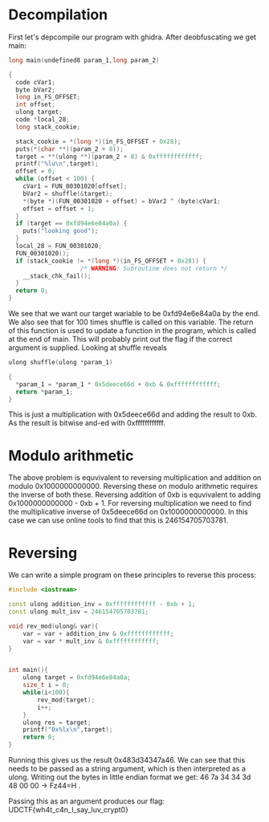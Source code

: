 # Decompilation

First let's depcompile our program with ghidra. After deobfuscating we get main:

```c
long main(undefined8 param_1,long param_2)

{
  code cVar1;
  byte bVar2;
  long in_FS_OFFSET;
  int offset;
  ulong target;
  code *local_28;
  long stack_cookie;

  stack_cookie = *(long *)(in_FS_OFFSET + 0x28);
  puts(*(char **)(param_2 + 8));
  target = **(ulong **)(param_2 + 8) & 0xffffffffffff;
  printf("%lu\n",target);
  offset = 0;
  while (offset < 100) {
    cVar1 = FUN_00301020[offset];
    bVar2 = shuffle(&target);
    *(byte *)(FUN_00301020 + offset) = bVar2 ^ (byte)cVar1;
    offset = offset + 1;
  }
  if (target == 0xfd94e6e84a0a) {
    puts("looking good");
  }
  local_28 = FUN_00301020;
  FUN_00301020();
  if (stack_cookie != *(long *)(in_FS_OFFSET + 0x28)) {
                    /* WARNING: Subroutine does not return */
    __stack_chk_fail();
  }
  return 0;
}
```

We see that we want our target wariable to be 0xfd94e6e84a0a by the end. We also see that for 100 times shuffle is called on this variable. The return of this function is used to update a function in the program, which is called at the end of main. This will probably print out the flag if the correct argument is supplied. Looking at shuffle reveals

```c
ulong shuffle(ulong *param_1)

{
  *param_1 = *param_1 * 0x5deece66d + 0xb & 0xffffffffffff;
  return *param_1;
}
```

This is just a multiplication with 0x5deece66d and adding the result to 0xb. As the result is bitwise and-ed with 0xffffffffffff.

# Modulo arithmetic

The above problem is equvivalent to reversing multiplication and addition on modulo 0x1000000000000. Reversing these on modulo arithmetic requires the inverse of both these. Reversing addition of 0xb is equvivalent to adding 0x1000000000000 - 0xb + 1. For reversing multiplication we need to find the multiplicative inverse of 0x5deece66d on 0x1000000000000. In this case we can use online tools to find that this is 246154705703781.

# Reversing

We can write a simple program on these principles to reverse this process:

```cpp
#include <iostream>

const ulong addition_inv = 0xffffffffffff - 0xb + 1;
const ulong mult_inv = 246154705703781;

void rev_mod(ulong& var){
	var = var + addition_inv & 0xffffffffffff;
	var = var * mult_inv & 0xffffffffffff;
}


int main(){
	ulong target = 0xfd94e6e84a0a;
	size_t i = 0;
	while(i<100){
		rev_mod(target);
		i++;
	}
	ulong res = target;
	printf("0x%lx\n",target);
	return 0;
}
```

Running this gives us the result 0x483d34347a46. We can see that this needs to be passed as a string argument, which is then interpreted as a ulong. Writing out the bytes in little endian format we get: 46 7a 34 34 3d 48 00 00 -> Fz44=H .

Passing this as an argument produces our flag: UDCTF{wh4t_c4n_I_say_luv_crypt0}
